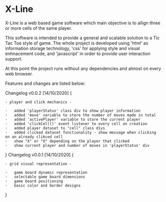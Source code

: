 # X-Line

X-Line is a web based game software which main objective is to allign three or more cells of the same player.

This software is intended to provide a general and scalable solution to a Tic Tac Toe style of game.
The whole project is developed using 'html' as information storage technology, 'css' for applying style and visual enhnacement code, and 'javascript' in order to provide user interaction support. 

At this point the project runs without any dependencies and almost on every web browser.

Features and changes are listed below:

Changelog v0.0.2 [14/10/2020] {

    - player and click mechanics -  

    ·   added 'playerStatus' class div to show player information
    ·   added 'move' variable to store the number of moves made in total
    ·   added 'activePlayer' variable to store the current player
    ·   added 'clickCell()' event listener to every cell on creation
    ·   added player dataset to "cell" class divs
    ·   added clicked dataset functionality - show message when clicking on an already clikced cell
    ·   show "X" or "O" depending on the player that clicked
    ·   show current player and number of moves in 'playerStatus' div
}
Changelog v0.0.1 [14/10/2020] {

    - grid visual representation - 

    ·   game board dynamic representation
    ·   selectable game board dimensions
    ·   game board positioning
    ·   basic color and border designs
}